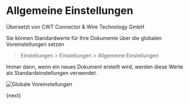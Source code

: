 # Allgemeine Einstellungen

<span class="text-muted contributed-by">Übersetzt von CWT Connector & Wire Technology GmbH</span> 

Sie können Standardwerte für Ihre Dokumente über die globalen Voreinstellungen setzen

> Einstellungen > Einstellungen > Allgemeine Einstellungen

Immer dann, wenn ein neues Dokument erstellt wird, werden diese Werte als Standardeinstellungen verwendet.

<img class="screenshot" alt="Globale Voreinstellungen" src="{{docs_base_url}}/assets/img/setup/settings/global-defaults.png">

{next}
